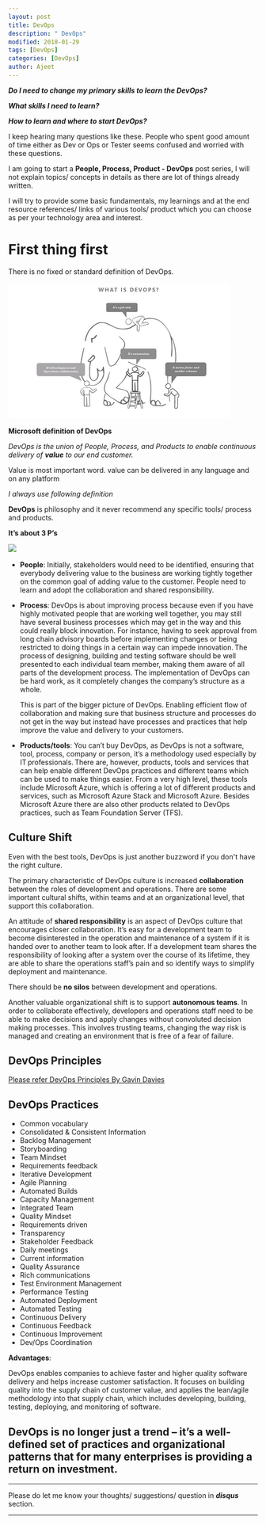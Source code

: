 ```yaml
---
layout: post
title: DevOps
description: " DevOps"
modified: 2018-01-29
tags: [DevOps]
categories: [DevOps]
author: Ajeet
---
```


***Do I need to change my primary skills to learn the DevOps?***

***What skills I need to learn?***

***How to learn and where to start DevOps?***

I keep hearing many questions like these. People who spent good amount of time either as Dev or Ops or Tester seems confused and worried with these questions.

I am going to start a **People, Process, Product  - DevOps** post series,  I will not explain topics/ concepts in details as there are lot of things already written.

I will try to provide some basic fundamentals, my learnings and at the end resource references/ links of various tools/ product which you can choose as per your technology area and interest.  

<!--more-->

# First thing first

There is no fixed or standard definition of DevOps.

![](/images/others/eleph.JPG)

**Microsoft definition of DevOps**

*DevOps is the union of People, Process, and Products to enable continuous delivery of **value** to our end customer.*  

Value is most important word. value can be delivered in any language and on any platform

*I always use following definition*

**DevOps** is philosophy and it never recommend any specific tools/ process and products.

**It’s about 3 P’s**

![](https://msdnshared.blob.core.windows.net/media/2016/06/image_thumb666.png)

* **People**: Initially, stakeholders would need to be identified, ensuring that everybody delivering value to the business are working tightly together on the common goal of adding value to the customer. People need to learn and adopt the collaboration and shared responsibility.

* **Process**: DevOps is about improving process because even if you have highly motivated people that are working well together, you may still have several business processes which may get in the way and this could really block innovation. For instance, having to seek approval from long chain advisory boards before implementing changes or being restricted to doing things in a certain way can impede innovation. The process of designing, building and testing software should be well presented to each individual team member, making them aware of all parts of the development process. The implementation of DevOps can be hard work, as it completely changes the company’s structure as a whole.

    This is part of the bigger picture of DevOps. Enabling efficient flow of collaboration and making sure that business structure and processes do not get in the way but instead have processes and practices that help improve the value and delivery to your customers. 

* **Products/tools**: You can’t buy DevOps, as DevOps is not a software, tool, process, company or person, it’s a methodology used especially by IT professionals. There are, however, products, tools and services that can help enable different DevOps practices and different teams which can be used to make things easier. From a very high level, these tools include Microsoft Azure, which is offering a lot of different products and services, such as Microsoft Azure Stack and Microsoft Azure. Besides Microsoft Azure there are also other products related to DevOps practices, such as Team Foundation Server (TFS).

## Culture Shift

 Even with the best tools, DevOps is just another buzzword if you don't have the right culture.

The primary characteristic of DevOps culture is increased **collaboration** between the roles of development and operations. There are some important cultural shifts, within teams and at an organizational level, that support this collaboration.

An attitude of **shared responsibility** is an aspect of DevOps culture that encourages closer collaboration. It’s easy for a development team to become disinterested in the operation and maintenance of a system if it is handed over to another team to look after. If a development team shares the responsibility of looking after a system over the course of its lifetime, they are able to share the operations staff’s pain and so identify ways to simplify deployment and maintenance.

There should be **no silos** between development and operations.

Another valuable organizational shift is to support **autonomous teams**. In order to collaborate effectively, developers and operations staff need to be able to make decisions and apply changes without convoluted decision making processes. This involves trusting teams, changing the way risk is managed and creating an environment that is free of a fear of failure. 

## DevOps Principles
[ Please refer DevOps Principles By Gavin Davies](http://radify.io/blog/four-principles-of-devops/)

## DevOps Practices

*   Common vocabulary
*   Consolidated & Consistent Information
*   Backlog Management
*   Storyboarding
*   Team Mindset
*   Requirements feedback
*   Iterative Development
*   Agile Planning
*   Automated Builds 
*   Capacity Management
*   Integrated Team
*   Quality Mindset
*   Requirements driven
*   Transparency
*   Stakeholder Feedback
*   Daily meetings
*   Current information
*   Quality Assurance
*   Rich communications
*   Test Environment Management
*   Performance Testing
*   Automated Deployment
*   Automated Testing
*   Continuous Delivery
*   Continuous Feedback
*   Continuous Improvement
*   Dev/Ops Coordination


**Advantages**:

DevOps enables companies to achieve faster and higher quality software delivery and helps increase customer satisfaction. It focuses on building quality into the supply chain of customer value, and applies the lean/agile methodology into that supply chain, which includes developing, building, testing, deploying, and monitoring of software. 


DevOps is no longer just a trend – it’s a well-defined set of practices and organizational patterns that for many enterprises is providing a return on investment.
---
---
Please do let me know your thoughts/ suggestions/ question in ***disqus*** section.

---


